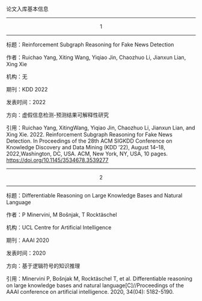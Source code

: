 论文入库基本信息

---
<center>1</center>

---

标题：Reinforcement Subgraph Reasoning for Fake News Detection

作者：Ruichao Yang, Xiting Wang, Yiqiao Jin, Chaozhuo Li, Jianxun Lian, Xing Xie

机构：无

期刊：KDD 2022

发表时间：2022

方向：虚假信息检测-预测结果可解释性研究

引用：Ruichao Yang, XitingWang, Yiqiao Jin, Chaozhuo Li, Jianxun Lian, and Xing Xie. 2022. Reinforcement Subgraph Reasoning for Fake News Detection. In Proceedings of the 28th ACM SIGKDD Conference on Knowledge Discovery and Data Mining (KDD ’22), August 14–18, 2022,Washington, DC, USA. ACM, New York, NY, USA, 10 pages. https://doi.org/10.1145/3534678.3539277

---
<center>2</center>

---

标题：Differentiable Reasoning on Large Knowledge Bases and Natural Language

作者：P Minervini, M Bošnjak, T Rocktäschel

机构：UCL Centre for Artificial Intelligence

期刊：AAAI 2020

发表时间：2020

方向：基于逻辑符号的知识推理

引用：Minervini P, Bošnjak M, Rocktäschel T, et al. Differentiable reasoning on large knowledge bases and natural language[C]//Proceedings of the AAAI conference on artificial intelligence. 2020, 34(04): 5182-5190.

